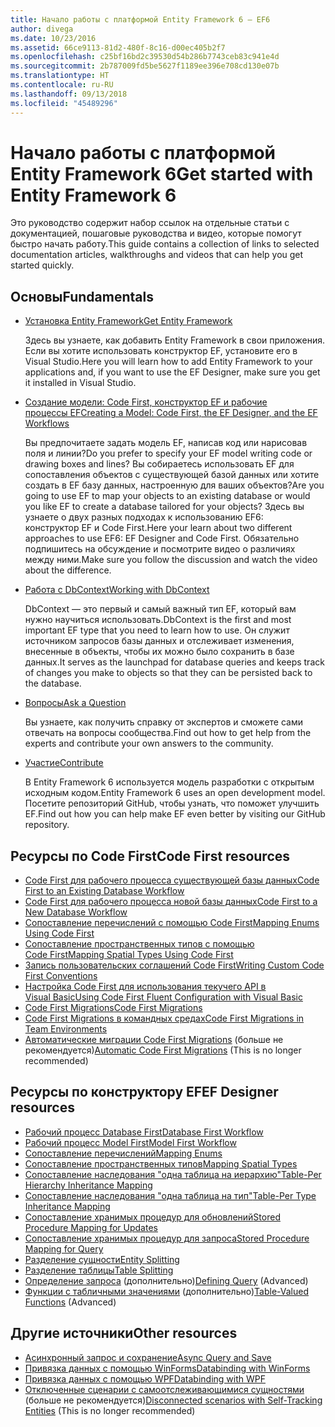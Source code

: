 ```yaml
---
title: Начало работы с платформой Entity Framework 6 — EF6
author: divega
ms.date: 10/23/2016
ms.assetid: 66ce9113-81d2-480f-8c16-d00ec405b2f7
ms.openlocfilehash: c25bf16bd2c39530d54b286b7743ceb83c941e4d
ms.sourcegitcommit: 2b787009fd5be5627f1189ee396e708cd130e07b
ms.translationtype: HT
ms.contentlocale: ru-RU
ms.lasthandoff: 09/13/2018
ms.locfileid: "45489296"
---
```

# <a name="get-started-with-entity-framework-6"></a><span data-ttu-id="9c44b-102">Начало работы с платформой Entity Framework 6</span><span class="sxs-lookup"><span data-stu-id="9c44b-102">Get started with Entity Framework 6</span></span>

<span data-ttu-id="9c44b-103">Это руководство содержит набор ссылок на отдельные статьи с документацией, пошаговые руководства и видео, которые помогут быстро начать работу.</span><span class="sxs-lookup"><span data-stu-id="9c44b-103">This guide contains a collection of links to selected documentation articles, walkthroughs and videos that can help you get started quickly.</span></span>

## <a name="fundamentals"></a><span data-ttu-id="9c44b-104">Основы</span><span class="sxs-lookup"><span data-stu-id="9c44b-104">Fundamentals</span></span>

* [<span data-ttu-id="9c44b-105">Установка Entity Framework</span><span class="sxs-lookup"><span data-stu-id="9c44b-105">Get Entity Framework</span></span>](~/ef6/fundamentals/install.md)

  <span data-ttu-id="9c44b-106">Здесь вы узнаете, как добавить Entity Framework в свои приложения. Если вы хотите использовать конструктор EF, установите его в Visual Studio.</span><span class="sxs-lookup"><span data-stu-id="9c44b-106">Here you will learn how to add Entity Framework to your applications and, if you want to use the EF Designer, make sure you get it installed in Visual Studio.</span></span>

* [<span data-ttu-id="9c44b-107">Создание модели: Code First, конструктор EF и рабочие процессы EF</span><span class="sxs-lookup"><span data-stu-id="9c44b-107">Creating a Model: Code First, the EF Designer, and the EF Workflows</span></span>](~/ef6/modeling/index.md)

  <span data-ttu-id="9c44b-108">Вы предпочитаете задать модель EF, написав код или нарисовав поля и линии?</span><span class="sxs-lookup"><span data-stu-id="9c44b-108">Do you prefer to specify your EF model writing code or drawing boxes and lines?</span></span>
<span data-ttu-id="9c44b-109">Вы собираетесь использовать EF для сопоставления объектов с существующей базой данных или хотите создать в EF базу данных, настроенную для ваших объектов?</span><span class="sxs-lookup"><span data-stu-id="9c44b-109">Are you going to use EF to map your objects to an existing database or would you like EF to create a database tailored for your objects?</span></span>
<span data-ttu-id="9c44b-110">Здесь вы узнаете о двух разных подходах к использованию EF6: конструктор EF и Code First.</span><span class="sxs-lookup"><span data-stu-id="9c44b-110">Here your learn about two different approaches to use EF6: EF Designer and Code First.</span></span>
<span data-ttu-id="9c44b-111">Обязательно подпишитесь на обсуждение и посмотрите видео о различиях между ними.</span><span class="sxs-lookup"><span data-stu-id="9c44b-111">Make sure you follow the discussion and watch the video about the difference.</span></span>

* [<span data-ttu-id="9c44b-112">Работа с DbContext</span><span class="sxs-lookup"><span data-stu-id="9c44b-112">Working with DbContext</span></span>](~/ef6/fundamentals/working-with-dbcontext.md)

  <span data-ttu-id="9c44b-113">DbContext — это первый и самый важный тип EF, который вам нужно научиться использовать.</span><span class="sxs-lookup"><span data-stu-id="9c44b-113">DbContext is the first and most important EF type that you need to learn how to use.</span></span> <span data-ttu-id="9c44b-114">Он служит источником запросов базы данных и отслеживает изменения, внесенные в объекты, чтобы их можно было сохранить в базе данных.</span><span class="sxs-lookup"><span data-stu-id="9c44b-114">It serves as the launchpad for database queries and keeps track of changes you make to objects so that they can be persisted back to the database.</span></span>

* [<span data-ttu-id="9c44b-115">Вопросы</span><span class="sxs-lookup"><span data-stu-id="9c44b-115">Ask a Question</span></span>](~/ef6/resources/get-help.md)

  <span data-ttu-id="9c44b-116">Вы узнаете, как получить справку от экспертов и сможете сами отвечать на вопросы сообщества.</span><span class="sxs-lookup"><span data-stu-id="9c44b-116">Find out how to get help from the experts and contribute your own answers to the community.</span></span>

* [<span data-ttu-id="9c44b-117">Участие</span><span class="sxs-lookup"><span data-stu-id="9c44b-117">Contribute</span></span>](http://github.com/aspnet/EntityFramework6/)

  <span data-ttu-id="9c44b-118">В Entity Framework 6 используется модель разработки с открытым исходным кодом.</span><span class="sxs-lookup"><span data-stu-id="9c44b-118">Entity Framework 6 uses an open development model.</span></span> <span data-ttu-id="9c44b-119">Посетите репозиторий GitHub, чтобы узнать, что поможет улучшить EF.</span><span class="sxs-lookup"><span data-stu-id="9c44b-119">Find out how you can help make EF even better by visiting our GitHub repository.</span></span>

## <a name="code-first-resources"></a><span data-ttu-id="9c44b-120">Ресурсы по Code First</span><span class="sxs-lookup"><span data-stu-id="9c44b-120">Code First resources</span></span>

  - [<span data-ttu-id="9c44b-121">Code First для рабочего процесса существующей базы данных</span><span class="sxs-lookup"><span data-stu-id="9c44b-121">Code First to an Existing Database Workflow</span></span>](~/ef6/modeling/code-first/workflows/existing-database.md)
  - [<span data-ttu-id="9c44b-122">Code First для рабочего процесса новой базы данных</span><span class="sxs-lookup"><span data-stu-id="9c44b-122">Code First to a New Database Workflow</span></span>](~/ef6/modeling/code-first/workflows/new-database.md)
  - [<span data-ttu-id="9c44b-123">Сопоставление перечислений с помощью Code First</span><span class="sxs-lookup"><span data-stu-id="9c44b-123">Mapping Enums Using Code First</span></span>](~/ef6/modeling/code-first/data-types/enums.md)
  - [<span data-ttu-id="9c44b-124">Сопоставление пространственных типов с помощью Code First</span><span class="sxs-lookup"><span data-stu-id="9c44b-124">Mapping Spatial Types Using Code First</span></span>](~/ef6/modeling/code-first/data-types/spatial.md)
  - [<span data-ttu-id="9c44b-125">Запись пользовательских соглашений Code First</span><span class="sxs-lookup"><span data-stu-id="9c44b-125">Writing Custom Code First Conventions</span></span>](~/ef6/modeling/code-first/conventions/custom.md)
  - [<span data-ttu-id="9c44b-126">Настройка Code First для использования текучего API в Visual Basic</span><span class="sxs-lookup"><span data-stu-id="9c44b-126">Using Code First Fluent Configuration with Visual Basic</span></span>](~/ef6/modeling/code-first/fluent/vb.md)
  - [<span data-ttu-id="9c44b-127">Code First Migrations</span><span class="sxs-lookup"><span data-stu-id="9c44b-127">Code First Migrations</span></span>](~/ef6/modeling/code-first/migrations/index.md)
  - [<span data-ttu-id="9c44b-128">Code First Migrations в командных средах</span><span class="sxs-lookup"><span data-stu-id="9c44b-128">Code First Migrations in Team Environments</span></span>](~/ef6/modeling/code-first/migrations/teams.md)
  - <span data-ttu-id="9c44b-129">[Автоматические миграции Code First Migrations](~/ef6/modeling/code-first/migrations/automatic.md) (больше не рекомендуется)</span><span class="sxs-lookup"><span data-stu-id="9c44b-129">[Automatic Code First Migrations](~/ef6/modeling/code-first/migrations/automatic.md) (This is no longer recommended)</span></span>

## <a name="ef-designer-resources"></a><span data-ttu-id="9c44b-130">Ресурсы по конструктору EF</span><span class="sxs-lookup"><span data-stu-id="9c44b-130">EF Designer resources</span></span>
  - [<span data-ttu-id="9c44b-131">Рабочий процесс Database First</span><span class="sxs-lookup"><span data-stu-id="9c44b-131">Database First Workflow</span></span>](~/ef6/modeling/designer/workflows/database-first.md)
  - [<span data-ttu-id="9c44b-132">Рабочий процесс Model First</span><span class="sxs-lookup"><span data-stu-id="9c44b-132">Model First Workflow</span></span>](~/ef6/modeling/designer/workflows/model-first.md)
  - [<span data-ttu-id="9c44b-133">Сопоставление перечислений</span><span class="sxs-lookup"><span data-stu-id="9c44b-133">Mapping Enums</span></span>](~/ef6/modeling/designer/data-types/enums.md)
  - [<span data-ttu-id="9c44b-134">Сопоставление пространственных типов</span><span class="sxs-lookup"><span data-stu-id="9c44b-134">Mapping Spatial Types</span></span>](~/ef6/modeling/designer/data-types/spatial.md)
  - [<span data-ttu-id="9c44b-135">Сопоставление наследования "одна таблица на иерархию"</span><span class="sxs-lookup"><span data-stu-id="9c44b-135">Table-Per Hierarchy Inheritance Mapping</span></span>](~/ef6/modeling/designer/inheritance/tph.md)
  - [<span data-ttu-id="9c44b-136">Сопоставление наследования "одна таблица на тип"</span><span class="sxs-lookup"><span data-stu-id="9c44b-136">Table-Per Type Inheritance Mapping</span></span>](~/ef6/modeling/designer/inheritance/tpt.md)
  - [<span data-ttu-id="9c44b-137">Сопоставление хранимых процедур для обновлений</span><span class="sxs-lookup"><span data-stu-id="9c44b-137">Stored Procedure Mapping for Updates</span></span>](~/ef6/modeling/designer/stored-procedures/cud.md)
  - [<span data-ttu-id="9c44b-138">Сопоставление хранимых процедур для запроса</span><span class="sxs-lookup"><span data-stu-id="9c44b-138">Stored Procedure Mapping for Query</span></span>](~/ef6/modeling/designer/stored-procedures/query.md)
  - [<span data-ttu-id="9c44b-139">Разделение сущности</span><span class="sxs-lookup"><span data-stu-id="9c44b-139">Entity Splitting</span></span>](~/ef6/modeling/designer/entity-splitting.md)
  - [<span data-ttu-id="9c44b-140">Разделение таблицы</span><span class="sxs-lookup"><span data-stu-id="9c44b-140">Table Splitting</span></span>](~/ef6/modeling/designer/table-splitting.md)
  - <span data-ttu-id="9c44b-141">[Определение запроса](~/ef6/modeling/designer/advanced/defining-query.md) (дополнительно)</span><span class="sxs-lookup"><span data-stu-id="9c44b-141">[Defining Query](~/ef6/modeling/designer/advanced/defining-query.md) (Advanced)</span></span>
  - <span data-ttu-id="9c44b-142">[Функции с табличными значениями](~/ef6/modeling/designer/advanced/tvfs.md) (дополнительно)</span><span class="sxs-lookup"><span data-stu-id="9c44b-142">[Table-Valued Functions](~/ef6/modeling/designer/advanced/tvfs.md) (Advanced)</span></span>

## <a name="other-resources"></a><span data-ttu-id="9c44b-143">Другие источники</span><span class="sxs-lookup"><span data-stu-id="9c44b-143">Other resources</span></span>
  - [<span data-ttu-id="9c44b-144">Асинхронный запрос и сохранение</span><span class="sxs-lookup"><span data-stu-id="9c44b-144">Async Query and Save</span></span>](~/ef6/fundamentals/async.md)
  - [<span data-ttu-id="9c44b-145">Привязка данных с помощью WinForms</span><span class="sxs-lookup"><span data-stu-id="9c44b-145">Databinding with WinForms</span></span>](~/ef6/fundamentals/databinding/winforms.md)
  - [<span data-ttu-id="9c44b-146">Привязка данных с помощью WPF</span><span class="sxs-lookup"><span data-stu-id="9c44b-146">Databinding with WPF</span></span>](~/ef6/fundamentals/databinding/wpf.md)
  - <span data-ttu-id="9c44b-147">[Отключенные сценарии с самоотслеживающимися сущностями](~/ef6/fundamentals/disconnected-entities/self-tracking-entities/walkthrough.md) (больше не рекомендуется)</span><span class="sxs-lookup"><span data-stu-id="9c44b-147">[Disconnected scenarios with Self-Tracking Entities](~/ef6/fundamentals/disconnected-entities/self-tracking-entities/walkthrough.md) (This is no longer recommended)</span></span>
